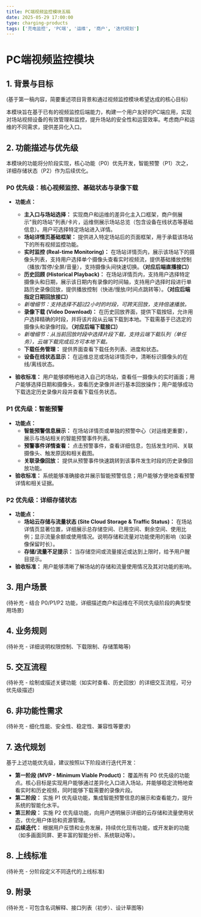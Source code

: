 ```yaml
---
title: PC端视频监控模块五稿
date: 2025-05-29 17:00:00
type: charging-products
tags: ['充电监控', 'PC端', '运维', '商户', '迭代规划']
---
```


# PC端视频监控模块

## 1. 背景与目标

(基于第一稿内容，简要重述项目背景和通过视频监控模块希望达成的核心目标)

本模块旨在基于已有的视频监控后端能力，构建一个用户友好的PC端应用，实现对场站视频设备的有效管理和监控，提升场站的安全性和运营效率。考虑商户和运维的不同需求，提供差异化入口。

## 2. 功能描述与优先级

本模块的功能将分阶段实现，核心功能（P0）优先开发，智能预警（P1）次之，详细存储状态（P2）作为后续优化。

### P0 优先级：核心视频监控、基础状态与录像下载

*   **功能点：**
    *   **主入口与场站选择：** 实现商户和运维的差异化主入口框架，商户侧展示"我的场站"列表/卡片，运维侧展示场站总览（包含设备在线状态等基础信息）。用户可选择特定场站进入详情。
    *   **场站详情页基础框架：** 提供进入特定场站后的页面框架，用于承载该场站下的所有视频监控功能。
    *   **实时监控 (Real-time Monitoring)：** 在场站详情页内，展示该场站下的摄像头列表，支持用户选择单个摄像头查看实时视频流，提供基础播放控制（播放/暂停/全屏/音量），支持摄像头间快速切换。**（对应后端直播接口）**
    *   **历史回顾 (Historical Playback)：** 在场站详情页内，支持用户选择特定摄像头和日期，展示该日期内有录像的时间轴，支持用户选择时段进行单路历史录像回放，提供播放控制（快进/慢放/时间点跳转等）。**（对应后端指定日期回放接口）**
    *   *新增细节：支持选择不超过2小时的时段，可跨天回放，支持倍速播放。*
    *   **录像下载 (Video Download)：** 在历史回放界面，提供下载按钮，允许用户选择精确的时段，并将该片段从云端下载到本地。下载需基于已选定的摄像头和录像时段。**（对应后端下载接口）**
    *   *新增细节：从当前回放时段中选择片段下载，支持云端下载队列（单任务），云端下载完成后方可本地下载。*
    *   **下载任务管理：** 提供界面查看下载任务列表、进度和状态。
    *   **设备在线状态显示：** 在运维总览或场站详情页中，清晰标识摄像头的在线/离线状态。

*   **验收标准：** 用户能够顺畅地进入自己的场站，查看任一摄像头的实时画面；用户能够选择日期和摄像头，查看历史录像并进行基本回放操作；用户能够成功下载选定历史录像片段并查看下载任务状态。

### P1 优先级：智能预警

*   **功能点：**
    *   **智能预警信息展示：** 在场站详情页或单独的预警中心（对运维更重要），展示与场站相关的智能预警事件列表。
    *   **预警事件详情查看：** 点击预警事件，查看详细信息，包括发生时间、关联摄像头、触发原因和相关截图。
    *   **关联录像回放：** 提供从预警事件快速跳转到该事件发生时段的历史录像回放功能。
*   **验收标准：** 系统能够准确接收并展示智能预警信息；用户能够方便地查看预警详情和相关证据。

### P2 优先级：详细存储状态

*   **功能点：**
    *   **场站云存储与流量状态 (Site Cloud Storage & Traffic Status)：** 在场站详情页显著位置，详细展示总存储空间、已用空间、剩余空间、使用比例；显示流量余额或使用情况。说明存储和流量对功能使用的影响（如录像保留时长）。
    *   **存储/流量不足提示：** 当存储空间或流量接近或达到上限时，给予用户醒目提示。
*   **验收标准：** 用户能够清晰了解场站的存储和流量使用情况及其对功能的影响。

## 3. 用户场景

(待补充 - 结合 P0/P1/P2 功能，详细描述商户和运维在不同优先级阶段的典型使用场景)

## 4. 业务规则

(待补充 - 详细说明权限控制、下载限制、存储策略等)

## 5. 交互流程

(待补充 - 绘制或描述关键功能（如实时查看、历史回放）的详细交互流程，可分优先级描述)

## 6. 非功能性需求

(待补充 - 细化性能、安全性、稳定性、兼容性等要求)

## 7. 迭代规划

基于上述功能优先级，建议按照以下阶段进行迭代开发：

*   **第一阶段 (MVP - Minimum Viable Product)：** 覆盖所有 P0 优先级的功能点。核心目标是实现用户能够通过差异化入口进入场站，并能够稳定流畅地查看实时和历史视频，同时能够下载需要的录像片段。
*   **第二阶段：** 实施 P1 优先级功能，集成智能预警信息的展示和查看能力，提升系统的智能化水平。
*   **第三阶段：** 实施 P2 优先级功能，向用户透明展示详细的云存储和流量使用状态，优化用户体验和资源管理。
*   **后续迭代：** 根据用户反馈和业务发展，持续优化现有功能，或开发新的功能（如多画面同屏、更丰富的智能分析、系统联动等）。

## 8. 上线标准

(待补充 - 分阶段定义不同迭代的上线标准)

## 9. 附录

(待补充 - 可包含名词解释、接口列表（初步）、设计草图等) 